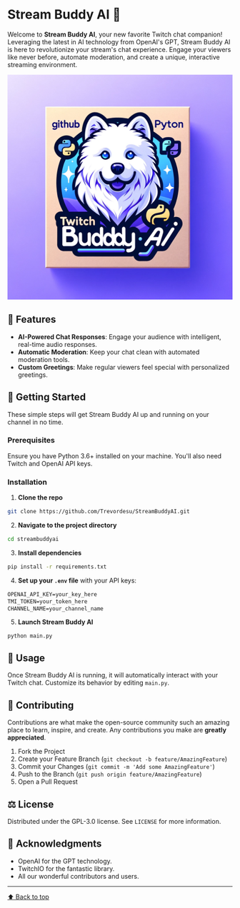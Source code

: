 <a name="top"></a>

# Stream Buddy AI 🤖

Welcome to **Stream Buddy AI**, your new favorite Twitch chat companion! Leveraging the latest in AI technology from OpenAI's GPT, Stream Buddy AI is here to revolutionize your stream's chat experience. Engage your viewers like never before, automate moderation, and create a unique, interactive streaming environment.

![Stream Buddy AI](https://raw.githubusercontent.com/Trevordesu/StreamBuddyAI/main/twitchbudyai.webp "Stream Buddy AI")

## 🌟 Features

- **AI-Powered Chat Responses**: Engage your audience with intelligent, real-time audio responses.
- **Automatic Moderation**: Keep your chat clean with automated moderation tools.
- **Custom Greetings**: Make regular viewers feel special with personalized greetings.

## 🚀 Getting Started

These simple steps will get Stream Buddy AI up and running on your channel in no time.

### Prerequisites

Ensure you have Python 3.6+ installed on your machine. You'll also need Twitch and OpenAI API keys.

### Installation

1. **Clone the repo**

```bash
git clone https://github.com/Trevordesu/StreamBuddyAI.git
```

2. **Navigate to the project directory**

```bash
cd streambuddyai
```

3. **Install dependencies**

```bash
pip install -r requirements.txt
```

4. **Set up your `.env` file** with your API keys:

```plaintext
OPENAI_API_KEY=your_key_here
TMI_TOKEN=your_token_here
CHANNEL_NAME=your_channel_name
```

5. **Launch Stream Buddy AI**

```bash
python main.py
```

## 📘 Usage

Once Stream Buddy AI is running, it will automatically interact with your Twitch chat. Customize its behavior by editing `main.py`.

## 🤝 Contributing

Contributions are what make the open-source community such an amazing place to learn, inspire, and create. Any contributions you make are **greatly appreciated**.

1. Fork the Project
2. Create your Feature Branch (`git checkout -b feature/AmazingFeature`)
3. Commit your Changes (`git commit -m 'Add some AmazingFeature'`)
4. Push to the Branch (`git push origin feature/AmazingFeature`)
5. Open a Pull Request

## ⚖️ License

Distributed under the GPL-3.0 license. See `LICENSE` for more information.

## 📣 Acknowledgments

- OpenAI for the GPT technology.
- TwitchIO for the fantastic library.
- All our wonderful contributors and users.

---

[⬆️ Back to top](#top)
